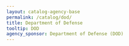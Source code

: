 ```yaml
---
layout: catalog-agency-base
permalink: /catalog/dod/
title: Department of Defense
tooltip: DOD
agency_sponsor: Department of Defense (DOD)
---
```


